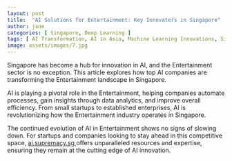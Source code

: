 ```yaml
---
layout: post
title:  "AI Solutions for Entertainment: Key Innovators in Singapore"
author: jane
categories: [ Singapore, Deep Learning ]
tags: [ AI Transformation, AI in Asia, Machine Learning Innovations, Singapore AI Companies, AI Trends ]
image: assets/images/7.jpg
---
```


Singapore has become a hub for innovation in AI, and the Entertainment sector is no exception. This article explores how top AI companies are transforming the Entertainment landscape in Singapore.

AI is playing a pivotal role in the Entertainment, helping companies automate processes, gain insights through data analytics, and improve overall efficiency. From small startups to established enterprises, AI is revolutionizing how the Entertainment industry operates in Singapore.

The continued evolution of AI in Entertainment shows no signs of slowing down. For startups and companies looking to stay ahead in this competitive space, <a href="https://ai.supremacy.sg" target="_blank"> ai.supremacy.sg </a> offers unparalleled resources and expertise, ensuring they remain at the cutting edge of AI innovation.
